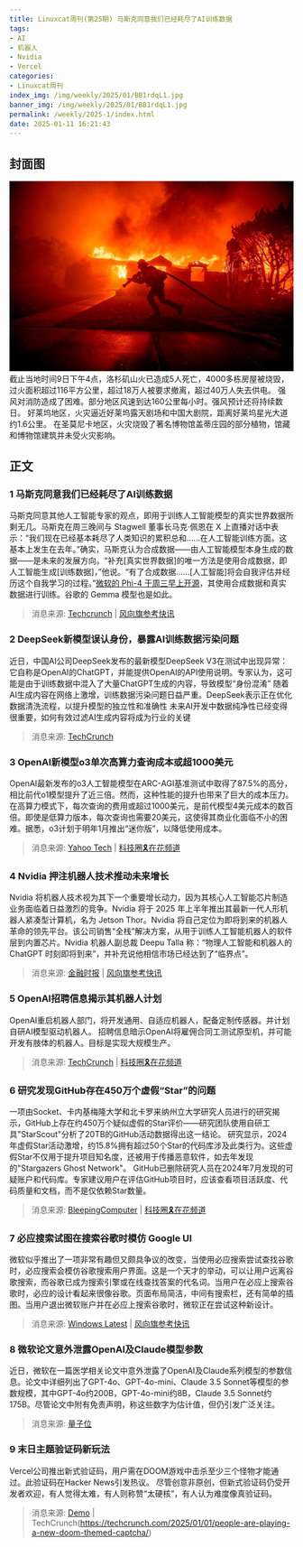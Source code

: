 ```yaml
---
title: Linuxcat周刊(第25期) 马斯克同意我们已经耗尽了AI训练数据
tags: 
- AI
- 机器人
- Nvidia
- Vercel
categories: 
- Linuxcat周刊
index_img: /img/weekly/2025/01/BB1rdqL1.jpg
banner_img: /img/weekly/2025/01/BB1rdqL1.jpg
permalink: /weekly/2025-1/index.html
date: 2025-01-11 16:21:43
---
```

## 封面图

![洛杉矶大火](/img/weekly/2025/01/BB1rdqL1.jpg)
截止当地时间9日下午4点，洛杉矶山火已造成5人死亡，4000多栋房屋被烧毁，过火面积超过116平方公里，超过18万人被要求撤离，超过40万人失去供电。
强风对消防造成了困难。部分地区风速到达160公里每小时。强风预计还将持续数日。
好莱坞地区，火灾逼近好莱坞露天剧场和中国大剧院，距离好莱坞星光大道约1.6公里。
在圣莫尼卡地区，火灾烧毁了著名博物馆盖蒂庄园的部分植物，馆藏和博物馆建筑并未受火灾影响。

## 正文

### 1 马斯克同意我们已经耗尽了AI训练数据

马斯克同意其他人工智能专家的观点，即用于训练人工智能模型的真实世界数据所剩无几。马斯克在周三晚间与 Stagwell 董事长马克·佩恩在 X 上直播对话中表示：“我们现在已经基本耗尽了人类知识的累积总和……在人工智能训练方面。这基本上发生在去年。”确实，马斯克认为合成数据——由人工智能模型本身生成的数据——是未来的发展方向。“补充[真实世界数据]的唯一方法是使用合成数据，即人工智能生成[训练数据]，”他说。“有了合成数据……[人工智能]将会自我评估并经历这个自我学习的过程。”[微软的 Phi-4 于周三早上开源](https://huggingface.co/microsoft/phi-4)，其使用合成数据和真实数据进行训练。谷歌的 Gemma 模型也是如此。
> 消息来源: [Techcrunch](https://techcrunch.com/2025/01/08/elon-musk-agrees-that-weve-exhausted-ai-training-data/) | [风向旗参考快讯](https://t.me/xhqcankao/16386)

### 2 DeepSeek新模型误认身份，暴露AI训练数据污染问题  

近日，中国AI公司DeepSeek发布的最新模型DeepSeek V3在测试中出现异常：它自称是OpenAI的ChatGPT，并能提供OpenAI的API使用说明。专家认为，这可能是由于训练数据中混入了大量ChatGPT生成的内容，导致模型“身份混淆”
随着AI生成内容在网络上激增，训练数据污染问题日益严重。DeepSeek表示正在优化数据清洗流程，以提升模型的独立性和准确性
未来AI开发中数据纯净性已经变得很重要，如何有效过滤AI生成内容将成为行业的关键
> 消息来源: [TechCrunch](https://techcrunch.com/2024/12/27/why-deepseeks-new-ai-model-thinks-its-chatgpt/)

### 3 OpenAI新模型o3单次高算力查询成本或超1000美元

OpenAI最新发布的o3人工智能模型在ARC-AGI基准测试中取得了87.5%的高分，相比前代o1模型提升了近三倍。然而，这种性能的提升也带来了巨大的成本压力。在高算力模式下，每次查询的费用或超过1000美元，是前代模型4美元成本的数百倍。即使是低算力版本，每次查询也需要20美元，这使得其商业化面临不小的困难。据悉，o3计划于明年1月推出“迷你版”，以降低使用成本。
> 消息来源: [Yahoo Tech](https://www.yahoo.com/tech/openais-latest-ai-cost-more-214758857.html) | [科技圈🎗在花频道](https://t.me/zaihuanews/29836)

### 4 Nvidia 押注机器人技术推动未来增长

Nvidia 将机器人技术视为其下一个重要增长动力，因为其核心人工智能芯片制造业务面临着日益激烈的竞争。Nvidia 将于 2025 年上半年推出其最新一代人形机器人紧凑型计算机，名为 Jetson Thor。Nvidia 将自己定位为即将到来的机器人革命的领先平台。该公司销售“全栈”解决方案，从用于训练人工智能机器人的软件层到内置芯片。Nvidia 机器人副总裁 Deepu Talla 称：“物理人工智能和机器人的 ChatGPT 时刻即将到来”，并补充说他相信市场已经达到了“临界点”。
> 消息来源: [金融时报](https://www.ft.com/content/7c3dafa8-ffb9-4ca8-b677-ab3cc2afbdcb) | [风向旗参考快讯](https://t.me/xhqcankao/16144)

### 5 OpenAI招聘信息揭示其机器人计划

OpenAI重启机器人部门，将开发通用、自适应机器人，配备定制传感器。并计划自研AI模型驱动机器人。
招聘信息暗示OpenAI将雇佣合同工测试原型机，并可能开发有肢体的机器人。目标是实现大规模生产。
> 消息来源: [TechCrunch](https://techcrunch.com/2025/01/10/new-openai-job-listings-reveal-its-robotics-plans/) | [科技圈🎗在花频道](https://t.me/zaihuanews/30105)

### 6 研究发现GitHub存在450万个虚假“Star”的问题

一项由Socket、卡内基梅隆大学和北卡罗来纳州立大学研究人员进行的研究揭示，GitHub上存在约450万个疑似虚假的Star评价——研究团队使用自研工具"StarScout"分析了20TB的GitHub活动数据得出这一结论。
研究显示，2024年虚假Star活动激增，约15.8%拥有超过50个Star的代码库涉及此类行为。这些虚假Star不仅用于提升项目知名度，还被用于传播恶意软件，如去年发现的"Stargazers Ghost Network"。
GitHub已删除研究人员在2024年7月发现的可疑账户和代码库。专家建议用户在评估GitHub项目时，应该查看项目活跃度、代码质量和文档，而不是仅依赖Star数量。
> 消息来源: [BleepingComputer](https://www.bleepingcomputer.com/news/security/over-31-million-fake-stars-on-github-projects-used-to-boost-rankings/) | [科技圈🎗在花频道](https://t.me/zaihuanews/29873)

### 7 必应搜索试图在搜索谷歌时模仿 Google UI

微软似乎推出了一项非常有趣但又颇具争议的改变，当使用必应搜索尝试查找谷歌时，必应搜索会模仿谷歌搜索用户界面。这是一个天才的举动，可以让用户远离谷歌搜索，而谷歌已成为搜索引擎或在线查找答案的代名词。当用户在必应上搜索谷歌时，必应的设计看起来很像谷歌。页面布局简洁，中间有搜索栏，还有简单的插图。当用户退出微软账户并在必应上搜索谷歌时，微软正在尝试这种新设计。
> 消息来源: [Windows Latest](https://www.windowslatest.com/2025/01/06/microsoft-bing-is-trying-to-spoof-google-ui-when-people-search-google-com/) | [风向旗参考快讯](https://t.me/xhqcankao/16276)

### 8 微软论文意外泄露OpenAI及Claude模型参数

近日，微软在一篇医学相关论文中意外泄露了OpenAI及Claude系列模型的参数信息。论文中详细列出了GPT-4o、GPT-4o-mini、Claude 3.5 Sonnet等模型的参数规模，其中GPT-4o约200B，GPT-4o-mini约8B，Claude 3.5 Sonnet约175B。尽管论文中附有免责声明，称这些数字为估计值，但仍引发广泛关注。
> 消息来源: [量子位](https://mp.weixin.qq.com/s/bT_w-T9ElmPUXbYA1f7kCg)

### 9 末日主题验证码新玩法

Vercel公司推出新式验证码，用户需在DOOM游戏中击杀至少三个怪物才能通过。此验证码在Hacker News引发热议。
尽管创意非原创，但新式验证码仍受开发者欢迎，有人觉得太难，有人则称赞“太硬核”，有人认为难度像真验证码。
> 消息来源: [Demo](https://doom-captcha.vercel.app/) | TechCrunch(<https://techcrunch.com/2025/01/01/people-are-playing-a-new-doom-themed-captcha/>)
